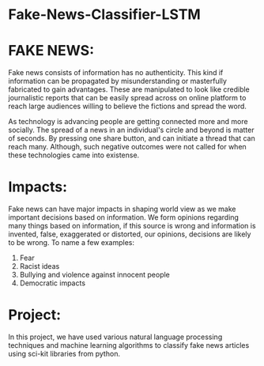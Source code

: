 # Fake-News-Classifier-LSTM

# FAKE NEWS:

Fake news consists of information has no authenticity. This kind if information can be propagated by misunderstanding or masterfully fabricated to gain advantages. These are manipulated to look like credible journalistic reports that can be easily spread across on online platform to reach large audiences willing to believe the fictions and spread the word.

As technology is advancing people are getting connected more and more socially. The spread of a news in an individual's circle and beyond is matter of seconds. By pressing one share button, and can initiate a thread that can reach many. Although, such negative outcomes were not called for when these technologies came into existense. 

# Impacts:

Fake news can have major impacts in shaping world view as we make important decisions based on information. We form opinions regarding many things based on information, if this source is wrong and information is invented, false, exaggerated or distorted, our opinions, decisions are likely to be wrong. To name a few examples:
1. Fear
2. Racist ideas
3. Bullying and violence against innocent people
4. Democratic impacts

# Project:

In this project, we have used various natural language processing techniques and machine learning algorithms to classify fake news articles using sci-kit libraries from python. 
